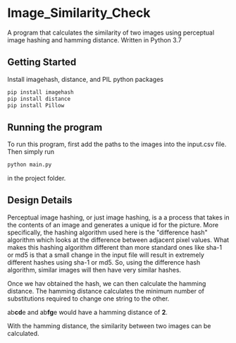 # Image_Similarity_Check
A program that calculates the similarity of two images using perceptual image hashing and hamming distance. Written in Python 3.7

## Getting Started
Install imagehash, distance, and PIL python packages

```python
pip install imagehash
pip install distance
pip install Pillow
```

## Running the program
To run this program, first add the paths to the images into the input.csv file. Then simply run 

```python
python main.py
```
in the project folder.

## Design Details
Perceptual image hashing, or just image hashing, is a a process that takes in the contents of an image and generates a unique id for the picture. More specifically, the hashing algorithm used here is the "difference hash" algorithm which looks at the difference between adjacent pixel values. What makes this hashing algorithm different than more standard ones like sha-1 or md5 is that a small change in the input file will result in extremely different hashes using sha-1 or md5. So, using the difference hash algorithm, similar images will then have very similar hashes. 

Once we hav obtained the hash, we can then calculate the hamming distance. The hamming distance calculates the minimum number of substitutions required to change one string to the other. 

ab**cd**e and ab**fg**e would have a hamming distance of **2**.

With the hamming distance, the similarity between two images can be calculated.
